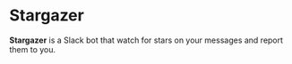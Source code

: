 # Stargazer

**Stargazer** is a Slack bot that watch for stars on your messages and report
them to you.
